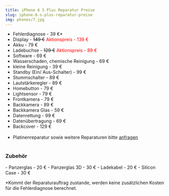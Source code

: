 ```yaml
---
title: iPhone 6 S Plus Reparatur Preise
slug: iphone-6-s-plus-reparatur-preise
img: phones/7.jpg
---
```


- Fehlerdiagnose - 39 €*
- Display - <s>149 €</s> <font color=red> Aktionspreis - 139 €</font>
- Akku - 79 €
- Ladebuchse - <s>129 €</s><font color=red> Aktionspreis - 89 €</font>
- Software - 69 €
- Wasserschaden, chemische Reinigung - 69 €
- kleine Reinigung - 39 €
- Standby (Ein/ Aus-Schalter) - 99 €
- Stummschalter - 89 €
- Lautstärkeregler - 89 €
- Homebutton - 79 €
- Lightsensor - 79 €
- Frontkamera - 79 €
- Backkamera - 89 €
- Backkamera Glas - 59 €
- Datenrettung - 99 €
- Datenübertragung - 69 €
- Backcover - 129 €<br><br>
- Platinenreparatur sowie weitere Reparaturen bitte <a href="/kontakt">anfragen</a>
<br></br>
<h3>Zubehör</h3>
- Panzerglas - 20 €
- Panzerglas 3D - 30 €
- Ladekabel - 20 €
- Silicon Case - 30 €

*Kommt der Reparaturauftrag zustande, werden keine zusätzlichen Kosten für die Fehlerdiagnose berechnet.
